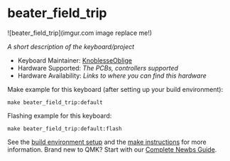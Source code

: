 # beater_field_trip

![beater_field_trip](imgur.com image replace me!)

*A short description of the keyboard/project*

* Keyboard Maintainer: [KnoblesseOblige](https://github.com/yourusername)
* Hardware Supported: *The PCBs, controllers supported*
* Hardware Availability: *Links to where you can find this hardware*

Make example for this keyboard (after setting up your build environment):

    make beater_field_trip:default

Flashing example for this keyboard:

    make beater_field_trip:default:flash

See the [build environment setup](https://docs.qmk.fm/#/getting_started_build_tools) and the [make instructions](https://docs.qmk.fm/#/getting_started_make_guide) for more information. Brand new to QMK? Start with our [Complete Newbs Guide](https://docs.qmk.fm/#/newbs).
